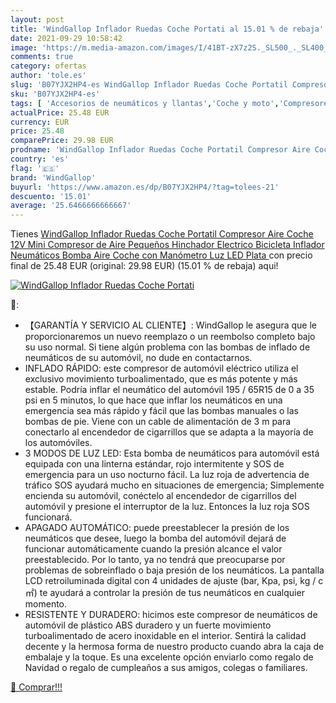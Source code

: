```yaml
---
layout: post
title: 'WindGallop Inflador Ruedas Coche Portati al 15.01 % de rebaja'
date: 2021-09-29 10:58:42
image: 'https://m.media-amazon.com/images/I/41BT-zX7z2S._SL500_._SL400_.jpg'
comments: true
category: ofertas
author: 'tole.es'
slug: 'B07YJX2HP4-es WindGallop Inflador Ruedas Coche Portatil Compresor Aire...'
sku: 'B07YJX2HP4-es'
tags: [ 'Accesorios de neumáticos y llantas','Coche y moto','Compresores de aire portátiles','Herramientas de neumáticos y ruedas','Herramientas para coche','Neumáticos y llantas de automoción','Sistemas de control de presión de neumáticos para coche','bicicleta','windgallop', ]
actualPrice: 25.48 EUR
currency: EUR
price: 25.48
comparePrice: 29.98 EUR
prodname: 'WindGallop Inflador Ruedas Coche Portatil Compresor Aire Coche 12V Mini Compresor de Aire Pequeños  Hinchador Electrico Bicicleta Inflador Neumáticos Bomba Aire Coche con Manómetro  Luz LED  Plata '
country: 'es'
flag: '🇪🇸'
brand: 'WindGallop'
buyurl: 'https://www.amazon.es/dp/B07YJX2HP4/?tag=tolees-21'
descuento: '15.01'
average: '25.6466666666667'
---
```


Tienes [WindGallop Inflador Ruedas Coche Portatil Compresor Aire Coche 12V Mini Compresor de Aire Pequeños  Hinchador Electrico Bicicleta Inflador Neumáticos Bomba Aire Coche con Manómetro  Luz LED  Plata ](https://www.amazon.es/dp/B07YJX2HP4/?tag=tolees-21) con precio final de  25.48 EUR (original: 29.98 EUR) (15.01 %  de rebaja) aqui!

[![WindGallop Inflador Ruedas Coche Portati](https://m.media-amazon.com/images/I/41BT-zX7z2S._SL500_._SL400_.jpg)](https://www.amazon.es/dp/B07YJX2HP4/?tag=tolees-21)

🔎:

- 【GARANTÍA Y SERVICIO AL CLIENTE】: WindGallop le asegura que le proporcionaremos un nuevo reemplazo o un reembolso completo bajo su uso normal. Si tiene algún problema con las bombas de inflado de neumáticos de su automóvil, no dude en contactarnos.
- INFLADO RÁPIDO: este compresor de automóvil eléctrico utiliza el exclusivo movimiento turboalimentado, que es más potente y más estable. Podría inflar el neumático del automóvil 195 / 65R15 de 0 a 35 psi en 5 minutos, lo que hace que inflar los neumáticos en una emergencia sea más rápido y fácil que las bombas manuales o las bombas de pie. Viene con un cable de alimentación de 3 m para conectarlo al encendedor de cigarrillos que se adapta a la mayoría de los automóviles.
- 3 MODOS DE LUZ LED: Esta bomba de neumáticos para automóvil está equipada con una linterna estándar, rojo intermitente y SOS de emergencia para un uso nocturno fácil. La luz roja de advertencia de tráfico SOS ayudará mucho en situaciones de emergencia; Simplemente encienda su automóvil, conéctelo al encendedor de cigarrillos del automóvil y presione el interruptor de la luz. Entonces la luz roja SOS funcionará.
- APAGADO AUTOMÁTICO: puede preestablecer la presión de los neumáticos que desee, luego la bomba del automóvil dejará de funcionar automáticamente cuando la presión alcance el valor preestablecido. Por lo tanto, ya no tendrá que preocuparse por problemas de sobreinflado o baja presión de los neumáticos. La pantalla LCD retroiluminada digital con 4 unidades de ajuste (bar, Kpa, psi, kg / c㎡) te ayudará a controlar la presión de tus neumáticos en cualquier momento.
- RESISTENTE Y DURADERO: hicimos este compresor de neumáticos de automóvil de plástico ABS duradero y un fuerte movimiento turboalimentado de acero inoxidable en el interior. Sentirá la calidad decente y la hermosa forma de nuestro producto cuando abra la caja de embalaje y la toque. Es una excelente opción enviarlo como regalo de Navidad o regalo de cumpleaños a sus amigos, colegas o familiares.

[🛒 Comprar!!!](https://www.amazon.es/dp/B07YJX2HP4/?tag=tolees-21)
